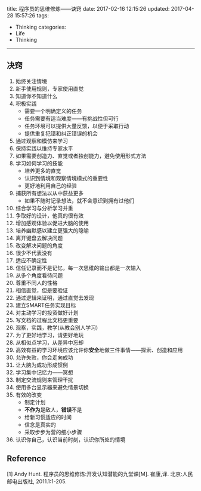 title: 程序员的思维修炼——诀窍
date: 2017-02-16 12:15:26
updated: 2017-04-28 15:57:26
tags:
- Thinking
categories:
- Life
- Thinking
---
## 决窍

1. 始终关注情境
2. 新手使用规则，专家使用直觉
3. 知道你不知道什么
4. 积极实践
    - 需要一个明确定义的任务
    - 任务需要有适当难度——有挑战性但可行
    - 任务环境可以提供大量反馈，以便于采取行动
    - 提供重复犯错和纠正错误的机会
5. 通过观察和模仿来学习
6. 保持实践以维持专家水平
7. 如果需要创造力、直觉或者独创能力，避免使用形式方法
8. 学习如何学习的技能
    - 培养更多的直觉
    - 认识到情境和观察情境模式的重要性
    - 更好地利用自己的经验
9. 捕获所有想法以从中获益更多
    - 如果不随时记录想法，就不会意识到拥有过他们
10. 综合学习与分析学习并重
11. 争取好的设计，他真的很有效
12. 增加感观体验以促进大脑的使用
13. 培养幽默感以建立更强大的隐喻
14. 离开键盘去解决问题
15. 改变解决问题的角度
16. 很少不代表没有
17. 适应不确定性
18. 信任记录而不是记忆，每一次思维的输出都是一次输入
19. 从多个角度看待问题
20. 尊重不同人的性格
21. 相信直觉，但是要验证
22. 通过逻辑来证明，通过直觉去发现
23. 建立SMART任务实现目标
24. 对主动学习的投资做好计划
25. 写文档的过程比文档更重要
26. 观察，实践，教学(从教会别人学习)
27. 为了更好地学习，请更好地玩
28. 从相似点学习，从差异中忘却
29. 高效有益的学习环境应该允许你**安全**地做三件事情——探索、创造和应用
30. 允许失败，你会走向成功
31. 让大脑为成功形成惯例
32. 学习集中记忆力——冥想
33. 制定交流规则来管理干扰
34. 使用多台显示器来避免情景切换
35. 有效的改变
    - 制定计划
    - **不作为**是敌人，**错误**不是
    - 给新习惯适应的时间
    - 信念是真实的
    - 采取步步为营的细小步骤
36. 认识你自己，认识当前时刻，认识你所处的情境


## Reference 

[1] Andy Hunt. 程序员的思维修炼:开发认知潜能的九堂课[M]. 崔康,译. 北京:人民邮电出版社, 2011.1:1-205.